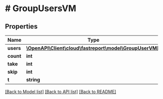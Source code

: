 # # GroupUsersVM

## Properties

Name | Type | Description | Notes
------------ | ------------- | ------------- | -------------
**users** | [**\OpenAPI\Client\cloud\fastreport\model\GroupUserVM[]**](GroupUserVM.md) |  | [optional]
**count** | **int** |  | [optional]
**take** | **int** |  | [optional]
**skip** | **int** |  | [optional]
**t** | **string** |  |

[[Back to Model list]](../../README.md#models) [[Back to API list]](../../README.md#endpoints) [[Back to README]](../../README.md)
